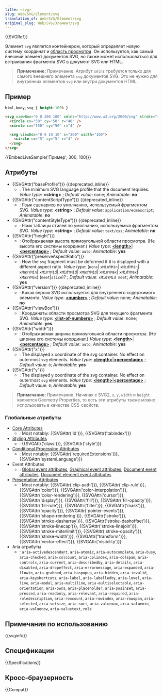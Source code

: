 ```yaml
---
title: <svg>
slug: Web/SVG/Element/svg
translation_of: Web/SVG/Element/svg
original_slug: Web/SVG/Элемент/svg
---
```

{{SVGRef}}

Элемент `svg` является контейнером, который определяет новую систему координат и [область просмотра](/ru/docs/Web/SVG/Attribute/viewBox). Он используется, как самый внешний элемент документов SVG, но также может использоваться для встраивания фрагмента SVG в документ SVG или HTML.

> **Примечание:** Примечание. Атрибут `xmlns` требуется только для самого внешнего элемента `svg` документов SVG. Это не нужно для внутренних элементов `svg` или внутри документов HTML.

## Пример

```css hidden
html,body,svg { height:100% }
```

```html
<svg viewBox="0 0 300 100" xmlns="http://www.w3.org/2000/svg" stroke="red" fill="grey">
  <circle cx="50" cy="50" r="40" />
  <circle cx="150" cy="50" r="4" />

  <svg viewBox="0 0 10 10" x="200" width="100">
    <circle cx="5" cy="5" r="4" />
  </svg>
</svg>
```

{{EmbedLiveSample('Пример', 300, 100)}}

## Атрибуты

- {{SVGAttr("baseProfile")}} {{deprecated_inline}}
  - : The minimum SVG language profile that the document requires.
    _Value type_: **\<string>** ; _Default value_: none; _Animatable_: **no**
- {{SVGAttr("contentScriptType")}} {{deprecated_inline}}
  - : Язык сценариев по умолчанию, используемый фрагментом SVG.
    _Value type_: **\<string>** ; _Default value_: `application/ecmascript`; _Animatable_: **no**
- {{SVGAttr("contentStyleType")}} {{deprecated_inline}}
  - : Язык таблицы стилей по умолчанию, используемый фрагментом SVG.
    _Value type_: **\<string>** ; _Default value_: `text/css`; _Animatable_: **no**
- {{SVGAttr("height")}}
  - : Отображаемая высота прямоугольной области просмотра. (Не высота его системы координат.)
    _Value type_: [**\<length>**](/ru/docs/Web/SVG/Content_type#Length)|[**\<percentage>**](/ru/docs/Web/SVG/Content_type#Percentage) ; _Default value_: `auto`; _Animatable_: **yes**
- {{SVGAttr("preserveAspectRatio")}}
  - : How the `svg` fragment must be deformed if it is displayed with a different aspect ratio.
    _Value type_: (`none`| `xMinYMin`| `xMidYMin`| `xMaxYMin`| `xMinYMid`| `xMidYMid`| `xMaxYMid`| `xMinYMax`| `xMidYMax`| `xMaxYMax`) (`meet`|`slice`)? ; _Default value_: `xMidYMid meet`; _Animatable_: **yes**
- {{SVGAttr("version")}} {{deprecated_inline}}
  - : Какая версия SVG используется для внутреннего содержимого элемента.
    _Value type_: **[\<number>](/ru/docs/Web/SVG/Content_type#Number)** ; _Default value_: none; _Animatable_: **no**
- {{SVGAttr("viewBox")}}
  - : Координаты области просмотра SVG для текущего фрагмента SVG.
    _Value type_: **[\<list-of-numbers>](/ru/docs/Web/SVG/Content_type#List-of-Ts)** ; _Default value_: none; _Animatable_: **yes**
- {{SVGAttr("width")}}
  - : Отображаемая ширина прямоугольной области просмотра. (Не ширина его системы координат.)
    _Value type_: [**\<length>**](/ru/docs/Web/SVG/Content_type#Length)|[**\<percentage>**](/ru/docs/Web/SVG/Content_type#Percentage) ; _Default value_: `auto`; _Animatable_: **yes**
- {{SVGAttr("x")}}
  - : The displayed x coordinate of the svg container. No effect on outermost `svg` elements.
    _Value type_: [**\<length>**](/ru/docs/Web/SVG/Content_type#Length)|[**\<percentage>**](/ru/docs/Web/SVG/Content_type#Percentage) ; _Default value_: `0`; _Animatable_: **yes**
- {{SVGAttr("y")}}
  - : The displayed y coordinate of the svg container. No effect on outermost `svg` elements.
    _Value type_: [**\<length>**](/ru/docs/Web/SVG/Content_type#Length)|[**\<percentage>**](/ru/docs/Web/SVG/Content_type#Percentage) ; _Default value_: `0`; _Animatable_: **yes**

> **Примечание:** Примечание. Начиная с SVG2, `x`, `y`, `width` и `height` являются Geometry Properties, то есть эти атрибуты также можно использовать в качестве CSS-свойств.

### Глобальные атрибуты

- [Core Attributes](/ru/docs/Web/SVG/Attribute/Core)
  - : Most notably: {{SVGAttr('id')}}, {{SVGAttr('tabindex')}}
- [Styling Attributes](/ru/docs/Web/SVG/Attribute/Styling)
  - : {{SVGAttr('class')}}, {{SVGAttr('style')}}
- [Conditional Processing Attributes](/ru/docs/Web/SVG/Attribute/Conditional_Processing)
  - : Most notably: {{SVGAttr('requiredExtensions')}}, {{SVGAttr('systemLanguage')}}
- Event Attributes
  - : [Global event attributes](/ru/docs/Web/SVG/Attribute/Events#Global_Event_Attributes), [Graphical event attributes](/ru/docs/Web/SVG/Attribute/Events#Graphical_Event_Attributes), [Document event attributes](/ru/docs/Web/SVG/Attribute/Events#Document_Event_Attributes), [Document element event attributes](/ru/docs/Web/SVG/Attribute/Events#Document_Element_Event_Attributes)
- [Presentation Attributes](/ru/docs/Web/SVG/Attribute/Presentation)
  - : Most notably: {{SVGAttr('clip-path')}}, {{SVGAttr('clip-rule')}}, {{SVGAttr('color')}}, {{SVGAttr('color-interpolation')}}, {{SVGAttr('color-rendering')}}, {{SVGAttr('cursor')}}, {{SVGAttr('display')}}, {{SVGAttr('fill')}}, {{SVGAttr('fill-opacity')}}, {{SVGAttr('fill-rule')}}, {{SVGAttr('filter')}}, {{SVGAttr('mask')}}, {{SVGAttr('opacity')}}, {{SVGAttr('pointer-events')}}, {{SVGAttr('shape-rendering')}}, {{SVGAttr('stroke')}}, {{SVGAttr('stroke-dasharray')}}, {{SVGAttr('stroke-dashoffset')}}, {{SVGAttr('stroke-linecap')}}, {{SVGAttr('stroke-linejoin')}}, {{SVGAttr('stroke-miterlimit')}}, {{SVGAttr('stroke-opacity')}}, {{SVGAttr('stroke-width')}}, {{SVGAttr("transform")}}, {{SVGAttr('vector-effect')}}, {{SVGAttr('visibility')}}
- Aria атрибуты
  - : `aria-activedescendant`, `aria-atomic`, `aria-autocomplete`, `aria-busy`, `aria-checked`, `aria-colcount`, `aria-colindex`, `aria-colspan`, `aria-controls`, `aria-current`, `aria-describedby`, `aria-details`, `aria-disabled`, `aria-dropeffect`, `aria-errormessage`, `aria-expanded`, `aria-flowto`, `aria-grabbed`, `aria-haspopup`, `aria-hidden`, `aria-invalid`, `aria-keyshortcuts`, `aria-label`, `aria-labelledby`, `aria-level`, `aria-live`, `aria-modal`, `aria-multiline`, `aria-multiselectable`, `aria-orientation`, `aria-owns`, `aria-placeholder`, `aria-posinset`, `aria-pressed`, `aria-readonly`, `aria-relevant`, `aria-required`, `aria-roledescription`, `aria-rowcount`, `aria-rowindex`, `aria-rowspan`, `aria-selected`, `aria-setsize`, `aria-sort`, `aria-valuemax`, `aria-valuemin`, `aria-valuenow`, `aria-valuetext`, `role`

## Примечания по использованию

{{svginfo}}

## Спецификации

{{Specifications}}

## Кросс-браузерность

{{Compat}}
